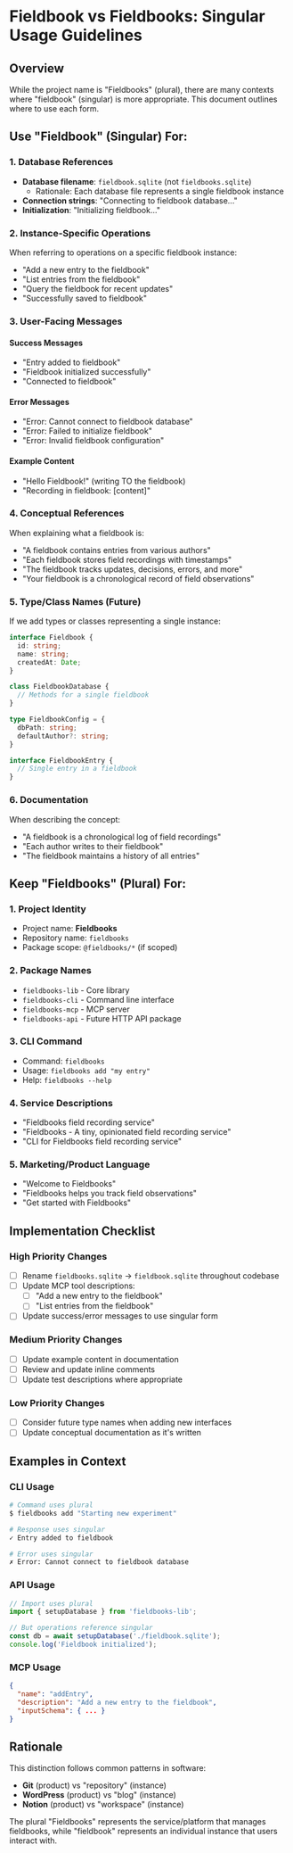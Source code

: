 # Fieldbook vs Fieldbooks: Singular Usage Guidelines

## Overview

While the project name is "Fieldbooks" (plural), there are many contexts where "fieldbook" (singular) is more appropriate. This document outlines where to use each form.

## Use "Fieldbook" (Singular) For:

### 1. Database References
- **Database filename**: `fieldbook.sqlite` (not `fieldbooks.sqlite`)
  - Rationale: Each database file represents a single fieldbook instance
- **Connection strings**: "Connecting to fieldbook database..."
- **Initialization**: "Initializing fieldbook..."

### 2. Instance-Specific Operations
When referring to operations on a specific fieldbook instance:
- "Add a new entry to the fieldbook"
- "List entries from the fieldbook"
- "Query the fieldbook for recent updates"
- "Successfully saved to fieldbook"

### 3. User-Facing Messages
#### Success Messages
- "Entry added to fieldbook"
- "Fieldbook initialized successfully"
- "Connected to fieldbook"

#### Error Messages
- "Error: Cannot connect to fieldbook database"
- "Error: Failed to initialize fieldbook"
- "Error: Invalid fieldbook configuration"

#### Example Content
- "Hello Fieldbook!" (writing TO the fieldbook)
- "Recording in fieldbook: [content]"

### 4. Conceptual References
When explaining what a fieldbook is:
- "A fieldbook contains entries from various authors"
- "Each fieldbook stores field recordings with timestamps"
- "The fieldbook tracks updates, decisions, errors, and more"
- "Your fieldbook is a chronological record of field observations"

### 5. Type/Class Names (Future)
If we add types or classes representing a single instance:
```typescript
interface Fieldbook {
  id: string;
  name: string;
  createdAt: Date;
}

class FieldbookDatabase {
  // Methods for a single fieldbook
}

type FieldbookConfig = {
  dbPath: string;
  defaultAuthor?: string;
}

interface FieldbookEntry {
  // Single entry in a fieldbook
}
```

### 6. Documentation
When describing the concept:
- "A fieldbook is a chronological log of field recordings"
- "Each author writes to their fieldbook"
- "The fieldbook maintains a history of all entries"

## Keep "Fieldbooks" (Plural) For:

### 1. Project Identity
- Project name: **Fieldbooks**
- Repository name: `fieldbooks`
- Package scope: `@fieldbooks/*` (if scoped)

### 2. Package Names
- `fieldbooks-lib` - Core library
- `fieldbooks-cli` - Command line interface
- `fieldbooks-mcp` - MCP server
- `fieldbooks-api` - Future HTTP API package

### 3. CLI Command
- Command: `fieldbooks`
- Usage: `fieldbooks add "my entry"`
- Help: `fieldbooks --help`

### 4. Service Descriptions
- "Fieldbooks field recording service"
- "Fieldbooks - A tiny, opinionated field recording service"
- "CLI for Fieldbooks field recording service"

### 5. Marketing/Product Language
- "Welcome to Fieldbooks"
- "Fieldbooks helps you track field observations"
- "Get started with Fieldbooks"

## Implementation Checklist

### High Priority Changes
- [ ] Rename `fieldbooks.sqlite` → `fieldbook.sqlite` throughout codebase
- [ ] Update MCP tool descriptions:
  - [ ] "Add a new entry to the fieldbook"
  - [ ] "List entries from the fieldbook"
- [ ] Update success/error messages to use singular form

### Medium Priority Changes
- [ ] Update example content in documentation
- [ ] Review and update inline comments
- [ ] Update test descriptions where appropriate

### Low Priority Changes
- [ ] Consider future type names when adding new interfaces
- [ ] Update conceptual documentation as it's written

## Examples in Context

### CLI Usage
```bash
# Command uses plural
$ fieldbooks add "Starting new experiment"

# Response uses singular
✓ Entry added to fieldbook

# Error uses singular
✗ Error: Cannot connect to fieldbook database
```

### API Usage
```typescript
// Import uses plural
import { setupDatabase } from 'fieldbooks-lib';

// But operations reference singular
const db = await setupDatabase('./fieldbook.sqlite');
console.log('Fieldbook initialized');
```

### MCP Usage
```json
{
  "name": "addEntry",
  "description": "Add a new entry to the fieldbook",
  "inputSchema": { ... }
}
```

## Rationale

This distinction follows common patterns in software:
- **Git** (product) vs "repository" (instance)
- **WordPress** (product) vs "blog" (instance)
- **Notion** (product) vs "workspace" (instance)

The plural "Fieldbooks" represents the service/platform that manages fieldbooks, while "fieldbook" represents an individual instance that users interact with.